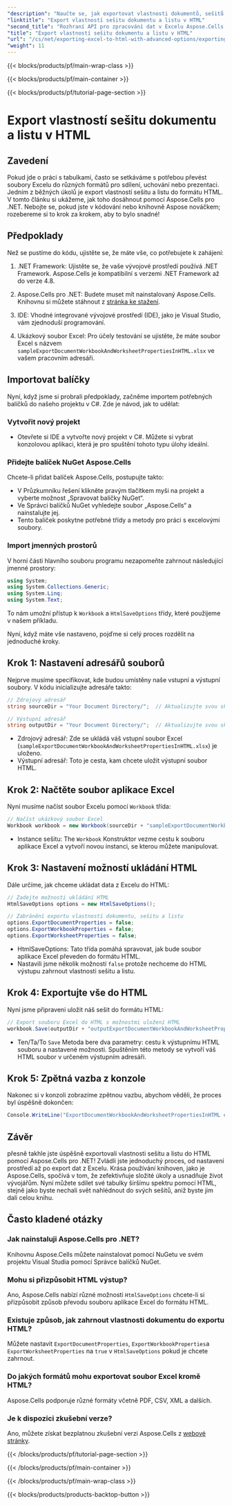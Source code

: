 ```yaml
---
"description": "Naučte se, jak exportovat vlastnosti dokumentů, sešitů a listů aplikace Excel do HTML pomocí Aspose.Cells pro .NET. Součástí je i jednoduchý podrobný návod."
"linktitle": "Export vlastností sešitu dokumentu a listu v HTML"
"second_title": "Rozhraní API pro zpracování dat v Excelu Aspose.Cells v .NET"
"title": "Export vlastností sešitu dokumentu a listu v HTML"
"url": "/cs/net/exporting-excel-to-html-with-advanced-options/exporting-document-workbook-and-worksheet-properties/"
"weight": 11
---
```


{{< blocks/products/pf/main-wrap-class >}}

{{< blocks/products/pf/main-container >}}

{{< blocks/products/pf/tutorial-page-section >}}

# Export vlastností sešitu dokumentu a listu v HTML

## Zavedení

Pokud jde o práci s tabulkami, často se setkáváme s potřebou převést soubory Excelu do různých formátů pro sdílení, uchování nebo prezentaci. Jedním z běžných úkolů je export vlastností sešitu a listu do formátu HTML. V tomto článku si ukážeme, jak toho dosáhnout pomocí Aspose.Cells pro .NET. Nebojte se, pokud jste v kódování nebo knihovně Aspose nováčkem; rozebereme si to krok za krokem, aby to bylo snadné!

## Předpoklady

Než se pustíme do kódu, ujistěte se, že máte vše, co potřebujete k zahájení:

1. .NET Framework: Ujistěte se, že vaše vývojové prostředí používá .NET Framework. Aspose.Cells je kompatibilní s verzemi .NET Framework až do verze 4.8.
   
2. Aspose.Cells pro .NET: Budete muset mít nainstalovaný Aspose.Cells. Knihovnu si můžete stáhnout z [stránka ke stažení](https://releases.aspose.com/cells/net/). 

3. IDE: Vhodné integrované vývojové prostředí (IDE), jako je Visual Studio, vám zjednoduší programování.

4. Ukázkový soubor Excel: Pro účely testování se ujistěte, že máte soubor Excel s názvem `sampleExportDocumentWorkbookAndWorksheetPropertiesInHTML.xlsx` ve vašem pracovním adresáři.

## Importovat balíčky

Nyní, když jsme si probrali předpoklady, začněme importem potřebných balíčků do našeho projektu v C#. Zde je návod, jak to udělat:

### Vytvořit nový projekt

- Otevřete si IDE a vytvořte nový projekt v C#. Můžete si vybrat konzolovou aplikaci, která je pro spuštění tohoto typu úlohy ideální.

### Přidejte balíček NuGet Aspose.Cells

Chcete-li přidat balíček Aspose.Cells, postupujte takto:

- V Průzkumníku řešení klikněte pravým tlačítkem myši na projekt a vyberte možnost „Spravovat balíčky NuGet“.
- Ve Správci balíčků NuGet vyhledejte soubor „Aspose.Cells“ a nainstalujte jej.
- Tento balíček poskytne potřebné třídy a metody pro práci s excelovými soubory.

### Import jmenných prostorů

V horní části hlavního souboru programu nezapomeňte zahrnout následující jmenné prostory:

```csharp
using System;
using System.Collections.Generic;
using System.Linq;
using System.Text;
```

To nám umožní přístup k `Workbook` a `HtmlSaveOptions` třídy, které použijeme v našem příkladu.

Nyní, když máte vše nastaveno, pojďme si celý proces rozdělit na jednoduché kroky.

## Krok 1: Nastavení adresářů souborů

Nejprve musíme specifikovat, kde budou umístěny naše vstupní a výstupní soubory. V kódu inicializujte adresáře takto:

```csharp
// Zdrojový adresář
string sourceDir = "Your Document Directory/";  // Aktualizujte svou skutečnou cestou

// Výstupní adresář
string outputDir = "Your Document Directory/";  // Aktualizujte svou skutečnou cestou
```

- Zdrojový adresář: Zde se ukládá váš vstupní soubor Excel (`sampleExportDocumentWorkbookAndWorksheetPropertiesInHTML.xlsx`) je uloženo.
- Výstupní adresář: Toto je cesta, kam chcete uložit výstupní soubor HTML.

## Krok 2: Načtěte soubor aplikace Excel

Nyní musíme načíst soubor Excelu pomocí `Workbook` třída:

```csharp
// Načíst ukázkový soubor Excel
Workbook workbook = new Workbook(sourceDir + "sampleExportDocumentWorkbookAndWorksheetPropertiesInHTML.xlsx");
```

- Instance sešitu: The `Workbook` Konstruktor vezme cestu k souboru aplikace Excel a vytvoří novou instanci, se kterou můžete manipulovat.

## Krok 3: Nastavení možností ukládání HTML

Dále určíme, jak chceme ukládat data z Excelu do HTML:

```csharp
// Zadejte možnosti ukládání HTML
HtmlSaveOptions options = new HtmlSaveOptions();

// Zabránění exportu vlastností dokumentu, sešitu a listu
options.ExportDocumentProperties = false;
options.ExportWorkbookProperties = false;
options.ExportWorksheetProperties = false;
```

- HtmlSaveOptions: Tato třída pomáhá spravovat, jak bude soubor aplikace Excel převeden do formátu HTML.
- Nastavili jsme několik možností `false` protože nechceme do HTML výstupu zahrnout vlastnosti sešitu a listu.

## Krok 4: Exportujte vše do HTML

Nyní jsme připraveni uložit náš sešit do formátu HTML:

```csharp
// Export souboru Excel do HTML s možnostmi uložení HTML
workbook.Save(outputDir + "outputExportDocumentWorkbookAndWorksheetPropertiesInHTML.html", options);
```

- Ten/Ta/To `Save` Metoda bere dva parametry: cestu k výstupnímu HTML souboru a nastavené možnosti. Spuštěním této metody se vytvoří váš HTML soubor v určeném výstupním adresáři.

## Krok 5: Zpětná vazba z konzole

Nakonec si v konzoli zobrazíme zpětnou vazbu, abychom věděli, že proces byl úspěšně dokončen:

```csharp
Console.WriteLine("ExportDocumentWorkbookAndWorksheetPropertiesInHTML executed successfully.");
```

## Závěr

přesně takhle jste úspěšně exportovali vlastnosti sešitu a listu do HTML pomocí Aspose.Cells pro .NET! Zvládli jste jednoduchý proces, od nastavení prostředí až po export dat z Excelu. Krása používání knihoven, jako je Aspose.Cells, spočívá v tom, že zefektivňuje složité úkoly a usnadňuje život vývojářům. Nyní můžete sdílet své tabulky širšímu spektru pomocí HTML, stejně jako byste nechali svět nahlédnout do svých sešitů, aniž byste jim dali celou knihu.

## Často kladené otázky

### Jak nainstaluji Aspose.Cells pro .NET?  
Knihovnu Aspose.Cells můžete nainstalovat pomocí NuGetu ve svém projektu Visual Studia pomocí Správce balíčků NuGet.

### Mohu si přizpůsobit HTML výstup?  
Ano, Aspose.Cells nabízí různé možnosti `HtmlSaveOptions` chcete-li si přizpůsobit způsob převodu souboru aplikace Excel do formátu HTML.

### Existuje způsob, jak zahrnout vlastnosti dokumentu do exportu HTML?  
Můžete nastavit `ExportDocumentProperties`, `ExportWorkbookProperties`a `ExportWorksheetProperties` na `true` v `HtmlSaveOptions` pokud je chcete zahrnout.

### Do jakých formátů mohu exportovat soubor Excel kromě HTML?  
Aspose.Cells podporuje různé formáty včetně PDF, CSV, XML a dalších.

### Je k dispozici zkušební verze?  
Ano, můžete získat bezplatnou zkušební verzi Aspose.Cells z [webové stránky](https://releases.aspose.com/).

{{< /blocks/products/pf/tutorial-page-section >}}

{{< /blocks/products/pf/main-container >}}

{{< /blocks/products/pf/main-wrap-class >}}

{{< blocks/products/products-backtop-button >}}
